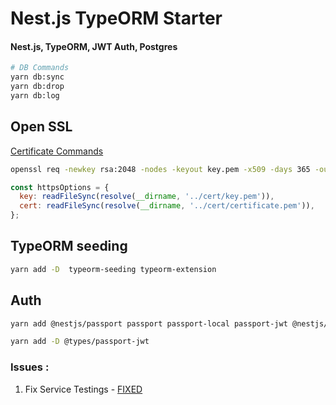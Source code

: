 # Nest.js TypeORM Starter

#### Nest.js, TypeORM, JWT Auth, Postgres

```bash
# DB Commands
yarn db:sync
yarn db:drop
yarn db:log
```

## Open SSL

[Certificate Commands](https://github.com/officialcomputerbaba/amazing-nestjs/blob/main/Fundamentals/lecture-38/cert/README.md)

```bash
openssl req -newkey rsa:2048 -nodes -keyout key.pem -x509 -days 365 -out certificate.pem
```

```javascript
const httpsOptions = {
  key: readFileSync(resolve(__dirname, '../cert/key.pem')),
  cert: readFileSync(resolve(__dirname, '../cert/certificate.pem')),
};
```

## TypeORM seeding

```bash
yarn add -D  typeorm-seeding typeorm-extension
```

## Auth

```bash
yarn add @nestjs/passport passport passport-local passport-jwt @nestjs/jwt bcrypt

yarn add -D @types/passport-jwt
```

### Issues :

1. Fix Service Testings - [FIXED](https://dev.to/m4r14/nestjs-create-unit-test-for-service-with-ropository-typeorm-mysql-48ba)
